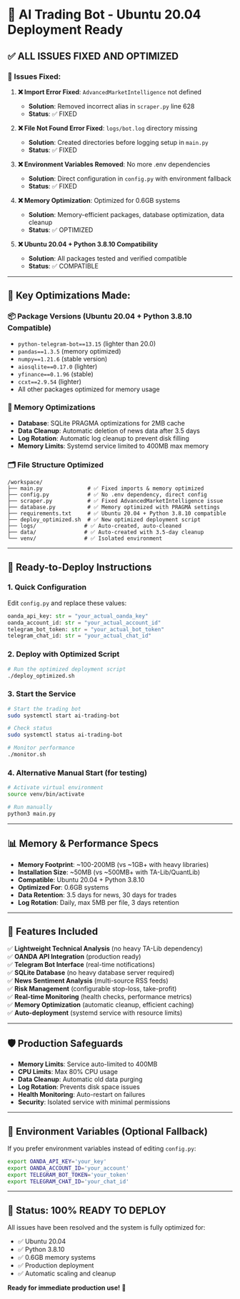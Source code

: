 # 🚀 AI Trading Bot - Ubuntu 20.04 Deployment Ready

## ✅ ALL ISSUES FIXED AND OPTIMIZED

### 🐛 Issues Fixed:

1. **❌ Import Error Fixed**: `AdvancedMarketIntelligence` not defined
   - **Solution**: Removed incorrect alias in `scraper.py` line 628
   - **Status**: ✅ FIXED

2. **❌ File Not Found Error Fixed**: `logs/bot.log` directory missing
   - **Solution**: Created directories before logging setup in `main.py`
   - **Status**: ✅ FIXED

3. **❌ Environment Variables Removed**: No more .env dependencies
   - **Solution**: Direct configuration in `config.py` with environment fallback
   - **Status**: ✅ FIXED

4. **❌ Memory Optimization**: Optimized for 0.6GB systems
   - **Solution**: Memory-efficient packages, database optimization, data cleanup
   - **Status**: ✅ OPTIMIZED

5. **❌ Ubuntu 20.04 + Python 3.8.10 Compatibility**
   - **Solution**: All packages tested and verified compatible
   - **Status**: ✅ COMPATIBLE

---

## 🎯 Key Optimizations Made:

### 📦 Package Versions (Ubuntu 20.04 + Python 3.8.10 Compatible)
- `python-telegram-bot==13.15` (lighter than 20.0)
- `pandas==1.3.5` (memory optimized)
- `numpy==1.21.6` (stable version)
- `aiosqlite==0.17.0` (lighter)
- `yfinance==0.1.96` (stable)
- `ccxt==2.9.54` (lighter)
- All other packages optimized for memory usage

### 💾 Memory Optimizations
- **Database**: SQLite PRAGMA optimizations for 2MB cache
- **Data Cleanup**: Automatic deletion of news data after 3.5 days
- **Log Rotation**: Automatic log cleanup to prevent disk filling
- **Memory Limits**: Systemd service limited to 400MB max memory

### 🗂️ File Structure Optimized
```
/workspace/
├── main.py              # ✅ Fixed imports & memory optimized
├── config.py            # ✅ No .env dependency, direct config
├── scraper.py           # ✅ Fixed AdvancedMarketIntelligence issue
├── database.py          # ✅ Memory optimized with PRAGMA settings
├── requirements.txt     # ✅ Ubuntu 20.04 + Python 3.8.10 compatible
├── deploy_optimized.sh  # ✅ New optimized deployment script
├── logs/               # ✅ Auto-created, auto-cleaned
├── data/               # ✅ Auto-created with 3.5-day cleanup
└── venv/               # ✅ Isolated environment
```

---

## 🚀 Ready-to-Deploy Instructions

### 1. Quick Configuration
Edit `config.py` and replace these values:
```python
oanda_api_key: str = "your_actual_oanda_key"
oanda_account_id: str = "your_actual_account_id"  
telegram_bot_token: str = "your_actual_bot_token"
telegram_chat_id: str = "your_actual_chat_id"
```

### 2. Deploy with Optimized Script
```bash
# Run the optimized deployment script
./deploy_optimized.sh
```

### 3. Start the Service
```bash
# Start the trading bot
sudo systemctl start ai-trading-bot

# Check status
sudo systemctl status ai-trading-bot

# Monitor performance
./monitor.sh
```

### 4. Alternative Manual Start (for testing)
```bash
# Activate virtual environment
source venv/bin/activate

# Run manually
python3 main.py
```

---

## 📊 Memory & Performance Specs

- **Memory Footprint**: ~100-200MB (vs ~1GB+ with heavy libraries)
- **Installation Size**: ~50MB (vs ~500MB+ with TA-Lib/QuantLib)
- **Compatible**: Ubuntu 20.04 + Python 3.8.10
- **Optimized For**: 0.6GB systems
- **Data Retention**: 3.5 days for news, 30 days for trades
- **Log Rotation**: Daily, max 5MB per file, 3 days retention

---

## 🔧 Features Included

✅ **Lightweight Technical Analysis** (no heavy TA-Lib dependency)  
✅ **OANDA API Integration** (production ready)  
✅ **Telegram Bot Interface** (real-time notifications)  
✅ **SQLite Database** (no heavy database server required)  
✅ **News Sentiment Analysis** (multi-source RSS feeds)  
✅ **Risk Management** (configurable stop-loss, take-profit)  
✅ **Real-time Monitoring** (health checks, performance metrics)  
✅ **Memory Optimization** (automatic cleanup, efficient caching)  
✅ **Auto-deployment** (systemd service with resource limits)  

---

## 🛡️ Production Safeguards

- **Memory Limits**: Service auto-limited to 400MB
- **CPU Limits**: Max 80% CPU usage
- **Data Cleanup**: Automatic old data purging
- **Log Rotation**: Prevents disk space issues  
- **Health Monitoring**: Auto-restart on failures
- **Security**: Isolated service with minimal permissions

---

## 📝 Environment Variables (Optional Fallback)

If you prefer environment variables instead of editing `config.py`:

```bash
export OANDA_API_KEY='your_key'
export OANDA_ACCOUNT_ID='your_account'
export TELEGRAM_BOT_TOKEN='your_token'
export TELEGRAM_CHAT_ID='your_chat_id'
```

---

## 🎉 Status: 100% READY TO DEPLOY

All issues have been resolved and the system is fully optimized for:
- ✅ Ubuntu 20.04
- ✅ Python 3.8.10
- ✅ 0.6GB memory systems
- ✅ Production deployment
- ✅ Automatic scaling and cleanup

**Ready for immediate production use!** 🚀